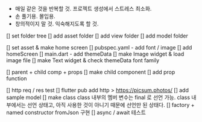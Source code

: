 #
- 매일 같은 것을 반복할 것. 프로젝트 생성에서 스트레스 최소화.
- 손 풀기용. 몰입용.
- 창의적이지 말 것. 익숙해지도록 할 것.

[] set folder tree
    [] add asset folder
    [] add view folder
    [] add model folder

[] set asset & make home screen
    [] pubspec.yaml - add font / image
    [] add homeScreen
    [] main.dart - add themeData
    [] make Image widget & load image file
    [] make Text widget & check themeData font family

[] parent + child comp + props
    [] make child component
    [] add prop function

[] http req / res test
    [] flutter pub add http
       > https://picsum.photos/
    [] add sample model
    [] make class
        class 내부의 멤버 변수는 final 로 선언 가능.
        class 내부에서는 선언 상태고, 아직 사용한 것이 아니기 때문에 선언만 된 상태다.
    [] factory + named constructor
        fromJson 구현
    [] async / await 테스트
    
